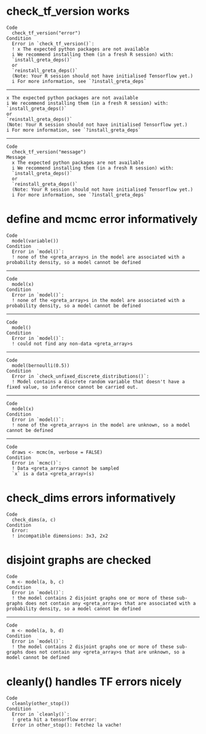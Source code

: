 # check_tf_version works

    Code
      check_tf_version("error")
    Condition
      Error in `check_tf_version()`:
      ! x The expected python packages are not available
      i We recommend installing them (in a fresh R session) with:
      `install_greta_deps()`
      or
      `reinstall_greta_deps()`
      (Note: Your R session should not have initialised Tensorflow yet.)
      i For more information, see `?install_greta_deps`

---

    x The expected python packages are not available
    i We recommend installing them (in a fresh R session) with:
    `install_greta_deps()`
    or
    `reinstall_greta_deps()`
    (Note: Your R session should not have initialised Tensorflow yet.)
    i For more information, see `?install_greta_deps`

---

    Code
      check_tf_version("message")
    Message
      x The expected python packages are not available
      i We recommend installing them (in a fresh R session) with:
      `install_greta_deps()`
      or
      `reinstall_greta_deps()`
      (Note: Your R session should not have initialised Tensorflow yet.)
      i For more information, see `?install_greta_deps`

# define and mcmc error informatively

    Code
      model(variable())
    Condition
      Error in `model()`:
      ! none of the <greta_array>s in the model are associated with a probability density, so a model cannot be defined

---

    Code
      model(x)
    Condition
      Error in `model()`:
      ! none of the <greta_array>s in the model are associated with a probability density, so a model cannot be defined

---

    Code
      model()
    Condition
      Error in `model()`:
      ! could not find any non-data <greta_array>s

---

    Code
      model(bernoulli(0.5))
    Condition
      Error in `check_unfixed_discrete_distributions()`:
      ! Model contains a discrete random variable that doesn't have a fixed value, so inference cannot be carried out.

---

    Code
      model(x)
    Condition
      Error in `model()`:
      ! none of the <greta_array>s in the model are unknown, so a model cannot be defined

---

    Code
      draws <- mcmc(m, verbose = FALSE)
    Condition
      Error in `mcmc()`:
      ! Data <greta_array>s cannot be sampled
      `x` is a data <greta_array>(s)

# check_dims errors informatively

    Code
      check_dims(a, c)
    Condition
      Error:
      ! incompatible dimensions: 3x3, 2x2

# disjoint graphs are checked

    Code
      m <- model(a, b, c)
    Condition
      Error in `model()`:
      ! the model contains 2 disjoint graphs one or more of these sub-graphs does not contain any <greta_array>s that are associated with a probability density, so a model cannot be defined

---

    Code
      m <- model(a, b, d)
    Condition
      Error in `model()`:
      ! the model contains 2 disjoint graphs one or more of these sub-graphs does not contain any <greta_array>s that are unknown, so a model cannot be defined

# cleanly() handles TF errors nicely

    Code
      cleanly(other_stop())
    Condition
      Error in `cleanly()`:
      ! greta hit a tensorflow error:
      Error in other_stop(): Fetchez la vache!

